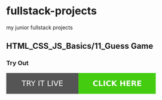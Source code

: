 # fullstack-projects
my junior fullstack projects
## HTML_CSS_JS_Basics/11_Guess Game

### Try Out
<a href="https://marslinoed.github.io/fullstack-projects/HTML_CSS_JS_Basics/11_Guess Game" target="_blank">
  <img src="../../try-it-out.svg" alt="Try it live"> 
</a>
